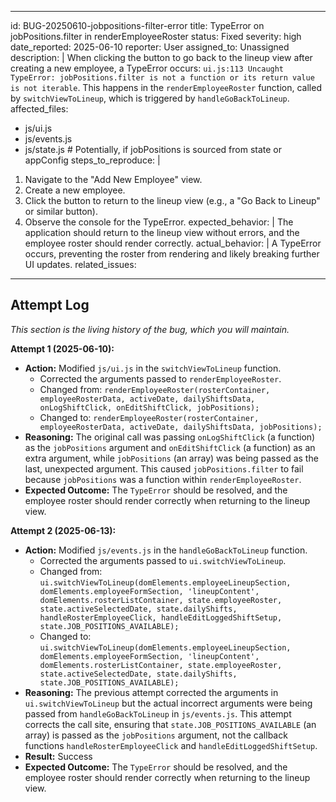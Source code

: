 <!-- filepath: c:\Users\orthd\OneDrive\Documents\CodeMonkeez\Projects\Toody-Tip-Deluxe-Refactor\bug_tracker\02_in_progress\BUG-20250610-jobpositions-filter-error.md -->
<!-- filepath: c:\Users\orthd\OneDrive\Documents\CodeMonkeez\Projects\Toody-Tip-Deluxe-Refactor\bug_tracker\01_open\BUG-20250610-jobpositions-filter-error.md -->
<!-- filepath: c:\Users\orthd\OneDrive\Documents\CodeMonkeez\Projects\Toody-Tip-Deluxe-Refactor\bug_tracker\01_open\BUG-20250610-jobpositions-filter-error.md -->
---
id: BUG-20250610-jobpositions-filter-error
title: TypeError on jobPositions.filter in renderEmployeeRoster
status: Fixed
severity: high
date_reported: 2025-06-10
reporter: User
assigned_to: Unassigned
description: |
  When clicking the button to go back to the lineup view after creating a new employee, a TypeError occurs: `ui.js:113 Uncaught TypeError: jobPositions.filter is not a function or its return value is not iterable`. This happens in the `renderEmployeeRoster` function, called by `switchViewToLineup`, which is triggered by `handleGoBackToLineup`.
affected_files:
  - js/ui.js
  - js/events.js
  - js/state.js # Potentially, if jobPositions is sourced from state or appConfig
steps_to_reproduce: |
  1. Navigate to the "Add New Employee" view.
  2. Create a new employee.
  3. Click the button to return to the lineup view (e.g., a "Go Back to Lineup" or similar button).
  4. Observe the console for the TypeError.
expected_behavior: |
  The application should return to the lineup view without errors, and the employee roster should render correctly.
actual_behavior: |
  A TypeError occurs, preventing the roster from rendering and likely breaking further UI updates.
related_issues:
---

## Attempt Log
*This section is the living history of the bug, which you will maintain.*

**Attempt 1 (2025-06-10):**
*   **Action:** Modified `js/ui.js` in the `switchViewToLineup` function.
    *   Corrected the arguments passed to `renderEmployeeRoster`.
    *   Changed from: `renderEmployeeRoster(rosterContainer, employeeRosterData, activeDate, dailyShiftsData, onLogShiftClick, onEditShiftClick, jobPositions);`
    *   Changed to: `renderEmployeeRoster(rosterContainer, employeeRosterData, activeDate, dailyShiftsData, jobPositions);`
*   **Reasoning:** The original call was passing `onLogShiftClick` (a function) as the `jobPositions` argument and `onEditShiftClick` (a function) as an extra argument, while `jobPositions` (an array) was being passed as the last, unexpected argument. This caused `jobPositions.filter` to fail because `jobPositions` was a function within `renderEmployeeRoster`.
*   **Expected Outcome:** The `TypeError` should be resolved, and the employee roster should render correctly when returning to the lineup view.

**Attempt 2 (2025-06-13):**
*   **Action:** Modified `js/events.js` in the `handleGoBackToLineup` function.
    *   Corrected the arguments passed to `ui.switchViewToLineup`.
    *   Changed from: `ui.switchViewToLineup(domElements.employeeLineupSection, domElements.employeeFormSection, 'lineupContent', domElements.rosterListContainer, state.employeeRoster, state.activeSelectedDate, state.dailyShifts, handleRosterEmployeeClick, handleEditLoggedShiftSetup, state.JOB_POSITIONS_AVAILABLE);`
    *   Changed to: `ui.switchViewToLineup(domElements.employeeLineupSection, domElements.employeeFormSection, 'lineupContent', domElements.rosterListContainer, state.employeeRoster, state.activeSelectedDate, state.dailyShifts, state.JOB_POSITIONS_AVAILABLE);`
*   **Reasoning:** The previous attempt corrected the arguments in `ui.switchViewToLineup` but the actual incorrect arguments were being passed from `handleGoBackToLineup` in `js/events.js`. This attempt corrects the call site, ensuring that `state.JOB_POSITIONS_AVAILABLE` (an array) is passed as the `jobPositions` argument, not the callback functions `handleRosterEmployeeClick` and `handleEditLoggedShiftSetup`.
*   **Result:** Success
*   **Expected Outcome:** The `TypeError` should be resolved, and the employee roster should render correctly when returning to the lineup view.
